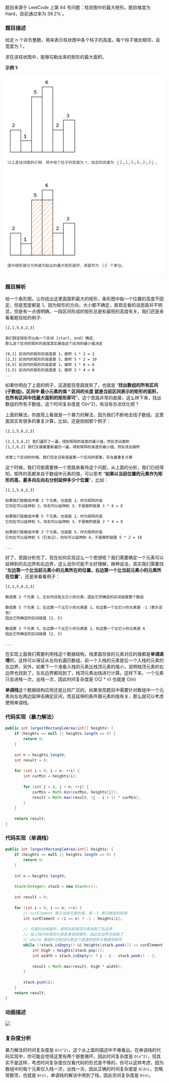 题目来源于 LeetCode 上第 84 号问题：柱状图中的最大矩形。题目难度为 Hard，目前通过率为 39.2% 。


### 题目描述

给定 n 个非负整数，用来表示柱状图中各个柱子的高度。每个柱子彼此相邻，且宽度为 1 。

求在该柱状图中，能够勾勒出来的矩形的最大面积。

**示例 1:**

![](./example.png)

### 题目解析

给一个条形图，让你找出这里面面积最大的矩形，条形图中每一个位置的高度不固定，但是宽度都是 1。因为矩形的方向，大小都不确定，直观去看的话思路并不明显，但是有一点很明确，一段区间形成的矩形总是和最短的高度有关，我们还是来看看题目给的例子:

```
[2,1,5,6,2,3]

我们假定矩形可以由一个区间 [start, end] 确定，
那么这个区间的矩形的高度其实是由这个区间的最小值决定

[0,1] 区间内的矩形的高度是 1，面积 1 * 2 = 2
[2,3] 区间内的矩形的高度是 5，面积 5 * 2 = 10
[0,5] 区间内的矩形的高度是 1，面积 1 * 6 = 6
[2,5] 区间内的矩形的高度是 2，面积 2 * 4 = 8
...
```

如果你明白了上面的例子，这道题目思路就有了，也就是 “**找出数组的所有区间(子数组)，区间中 最小元素的值 * 区间的长度 就是当前区间表示的矩形的面积，在所有区间中找最大面积的矩形即可**”。这个思路非常的直接，这么样下来，找出数组的所有子数组，这个时间复杂度是 O(n^2)，有没有办法优化呢？

上面的解法，你直观上看就是一个暴力的解法，因为我们不断地去找子数组，这里面其实有很多的重复计算，比如，还是刚刚那个例子：
```
[2,1,5,6,2,3]

[2,1,5,6,2] 我们遍历了一遍，得到矩阵的高度的最小值，然后求出面积
[1,2,6,2] 我们又接着重新遍历一遍，得到矩阵的高度的最小值，然后求出面积

求第二个区间的时候，我们完全没有借鉴第一个区间的答案，存在着重复计算
```

这个时候，我们可能需要换一个思路来看待这个问题，从上面的分析，我们已经得知，矩阵的高都来自于数组中元素的值，可以思考 “**如果以当前位置的元素作为矩形的高，最多向左向右分别延伸多少个位置**”，比如：

```
[2,1,5,6,2,3]

如果我们取数组中第 2 个元素，也就是 1，作为矩阵的高
它向左可以延伸到 2，向右可以延伸到 3，于是面积就是 1 * 6 = 6

如果我们取数组中第 5 个元素，也就是 2，作为矩阵的高
它向左可以延伸到 5，向右可以延伸到 3，于是面积就是 2 * 4 = 8

如果我们取数组中第 3 个元素，也就是 5，作为矩阵的高
它向左可以延伸到 5（它自己），向右可以延伸到 6，于是面积就是 5 * 2 = 10

...
```

好了，思路分析完了，现在如何实现这么一个思想呢？我们需要确定一个元素可以延伸到的左边界和右边界，这么说你可能不太好理解，换种说法，其实我们需要找 “**左边第一个比当前元素小的元素所在的位置，右边第一个比当前元素小的元素所在位置**”，还是来看看例子：

```
[2,1,5,6,2,3]

数组第 2 个元素 1，左右均没有比它小的元素，因此它所确定的区间就是整个数组

数组第 5 个元素 2，左边第一个比它小的元素是 1，右边第一个比它小的元素是 -1（表示没有）
因此它所确定的区间就是 [2, 5]

数组第 3 个元素 5，左边第一个比它小的元素是 1，右边第一个比它小的元素是 6
因此它所确定的区间就是 [2, 3]

...
```

在实现上面我们需要利用栈这个数据结构，栈里面存放的元素对应的值都是**单调递增**的，这样可以保证从左向右遍历数组，前一个入栈的元素是后一个入栈的元素的左边界，另外，如果下一个准备入栈的元素比栈顶元素的值小，说明栈顶元素的右边界也找到了，左右边界都找到了，栈顶元素出栈进行计算。这样下来，一个元素只会进栈一次，出栈一次，因此时间复杂度是 O(2 * n) 也就是 O(n)

**单调栈**这个数据结构应用还是比较广泛的，如果发现题目中需要针对数组中一个元素向左右两边延伸去确定区间，而且延伸的条件跟元素的值有关，那么就可以考虑使用单调栈。

### 代码实现（暴力解法）

```java
public int largestRectangleArea(int[] heights) {
    if (heights == null || heights.length == 0) {
        return 0;
    }
    
    int n = heights.length;
    int result = 0;
    
    for (int i = 0; i < n; ++i) {
        int curMin = heights[i];
        
        for (int j = i; j < n; ++j) {
            curMin = Math.min(curMin, heights[j]);
            result = Math.max(result, (j - i + 1) * curMin);
        }
    }
    
    return result;
}
```

### 代码实现（单调栈）

```java
public int largestRectangleArea(int[] heights) {
    if (heights == null || heights.length == 0) {
        return 0;
    }

    int n = heights.length;
    
    Stack<Integer> stack = new Stack<>();
    
    int result = 0;
    
    for (int i = 0; i <= n; ++i) {
        // curElement 表示当前元素的值，用 -1 表示数组的结束
        int curElement = (i == n) ? -1 : heights[i];
        
        // 元素的出栈操作，表明当前栈顶元素找到了右边界
        // 加上栈内存放的元素是单调递增的，因此左边界也找到了
        // while 里面针对栈顶元素这个高度的矩形计算面积即可
        while (!stack.isEmpty() && heights[stack.peek()] >= curElement) {
            int high = heights[stack.pop()];
            int width = stack.isEmpty() ? i : i - stack.peek() - 1;
            
            result = Math.max(result, high * width);
        }
        
        stack.push(i);
    }
    return result;
}
```

### 动画描述

![](./Animation.gif)

### 复杂度分析

暴力解法的时间复杂度是 `O(n^2)`，这个从上面的描述中不难看出。在单调栈的代码实现中，你可能会觉得这里有两个嵌套循环，因此时间复杂度是 `O(n^2)`，但其实不是这样，考虑时间复杂度仅仅看代码的形式是不够的，你可以这样考虑，因为数组中的每个元素仅入栈一次，出栈一次，因此正确的时间复杂度是 `O(2n)`，忽略常数项，也就是 `O(n)`，单调栈的解法中用到了栈，因此空间复杂度是 `O(n)`。
